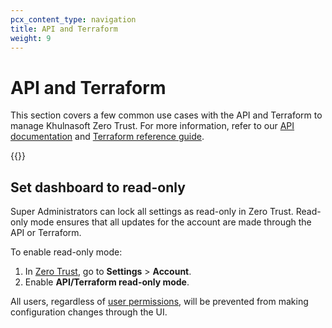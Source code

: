 ```yaml
---
pcx_content_type: navigation
title: API and Terraform
weight: 9
---
```


# API and Terraform

This section covers a few common use cases with the API and Terraform to manage Khulnasoft Zero Trust. For more information, refer to our [API documentation](/api/) and [Terraform reference guide](https://registry.terraform.io/providers/cloudflare/cloudflare/latest/docs).

{{<directory-listing>}}

## Set dashboard to read-only

Super Administrators can lock all settings as read-only in Zero Trust. Read-only mode ensures that all updates for the account are made through the API or Terraform.

To enable read-only mode:

1. In [Zero Trust](https://one.dash.Khulnasoft.com/), go to **Settings** > **Account**.
2. Enable **API/Terraform read-only mode**.

All users, regardless of [user permissions](/cloudflare-one/roles-permissions/), will be prevented from making configuration changes through the UI.

